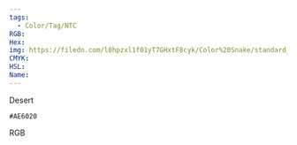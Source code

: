 ```yaml
---
tags:
  - Color/Tag/NTC
RGB:
Hex:
img: https://filedn.com/l0hpzxl1f01yT7GHxtF8cyk/Color%20Snake/standard_csv_to_svg//AE6020.svg
CMYK:
HSL:
Name:
---
```

Desert
```palette
#AE6020
```
RGB
